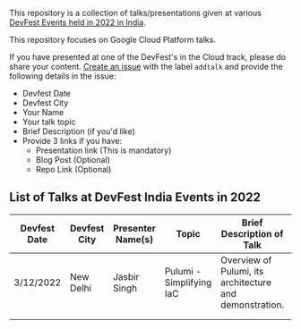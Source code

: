 This repository is a collection of talks/presentations given at various [DevFest Events held in 2022 in India](https://devfestindia.com/). 

This repository focuses on Google Cloud Platform talks. 

If you have presented at one of the DevFest's in the Cloud track, please do share your content. [Create an issue](https://github.com/rominirani/google-devfest-india-2022-cloud/issues/new) with the label ``addtalk`` and provide the following details in the issue:
- Devfest Date
- Devfest City
- Your Name
- Your talk topic
- Brief Description (if you'd like)
- Provide 3 links if you have:
  - Presentation link (This is mandatory)
  - Blog Post (Optional)
  - Repo Link (Optional)

## List of Talks at DevFest India Events in 2022

| Devfest Date | Devfest City | Presenter Name(s) | Topic | Brief Description of Talk | Links |
|---|---|---|---|---|---|
| 3/12/2022 | New Delhi | Jasbir Singh | Pulumi - Simplifying IaC | Overview of Pulumi, its architecture and demonstration. | [Presentation](https://docs.google.com/presentation/d/1QRm5HZw45JteBUFJxZHxMeCSYRnmDW2Cn8J1rYhOLhw/edit#slide=id.g19a4f8f8f75_0_6)<br>[Repo](https://github.com/jasbir84/GDGDevFest2022-Delhi)<br>[Blog Post](https://medium.com/google-cloud/devfest-2022-delhi-experience-4cf4043e6e5e)|
|  |  |  |  |  |  |
|  |  |  |  |  |  |
